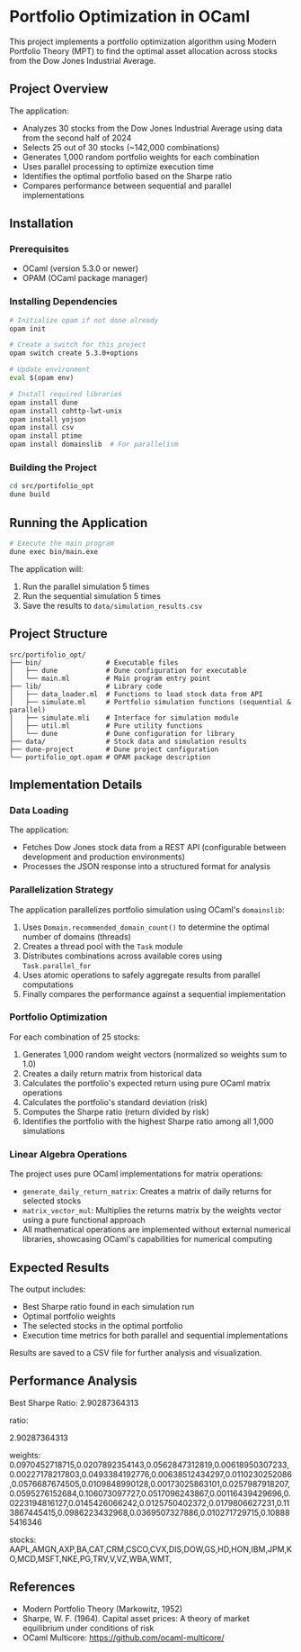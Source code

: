# Portfolio Optimization in OCaml

This project implements a portfolio optimization algorithm using Modern Portfolio Theory (MPT) to find the optimal asset allocation across stocks from the Dow Jones Industrial Average.

## Project Overview

The application:
- Analyzes 30 stocks from the Dow Jones Industrial Average using data from the second half of 2024
- Selects 25 out of 30 stocks (~142,000 combinations)
- Generates 1,000 random portfolio weights for each combination
- Uses parallel processing to optimize execution time
- Identifies the optimal portfolio based on the Sharpe ratio
- Compares performance between sequential and parallel implementations

## Installation

### Prerequisites

- OCaml (version 5.3.0 or newer)
- OPAM (OCaml package manager)

### Installing Dependencies

```bash
# Initialize opam if not done already
opam init

# Create a switch for this project
opam switch create 5.3.0+options

# Update environment
eval $(opam env)

# Install required libraries
opam install dune
opam install cohttp-lwt-unix
opam install yojson
opam install csv
opam install ptime
opam install domainslib  # For parallelism
```

### Building the Project

```bash
cd src/portifolio_opt
dune build
```

## Running the Application

```bash
# Execute the main program
dune exec bin/main.exe
```

The application will:
1. Run the parallel simulation 5 times
2. Run the sequential simulation 5 times
3. Save the results to `data/simulation_results.csv`

## Project Structure

```
src/portifolio_opt/
├── bin/                # Executable files
│   ├── dune            # Dune configuration for executable
│   └── main.ml         # Main program entry point
├── lib/                # Library code
│   ├── data_loader.ml  # Functions to load stock data from API
│   ├── simulate.ml     # Portfolio simulation functions (sequential & parallel)
│   ├── simulate.mli    # Interface for simulation module
│   ├── util.ml         # Pure utility functions
│   └── dune            # Dune configuration for library
├── data/               # Stock data and simulation results
├── dune-project        # Dune project configuration
└── portifolio_opt.opam # OPAM package description
```

## Implementation Details

### Data Loading

The application:
- Fetches Dow Jones stock data from a REST API (configurable between development and production environments)
- Processes the JSON response into a structured format for analysis

### Parallelization Strategy

The application parallelizes portfolio simulation using OCaml's `domainslib`:

1. Uses `Domain.recommended_domain_count()` to determine the optimal number of domains (threads)
2. Creates a thread pool with the `Task` module
3. Distributes combinations across available cores using `Task.parallel_for`
4. Uses atomic operations to safely aggregate results from parallel computations
5. Finally compares the performance against a sequential implementation

### Portfolio Optimization

For each combination of 25 stocks:
1. Generates 1,000 random weight vectors (normalized so weights sum to 1.0)
2. Creates a daily return matrix from historical data
3. Calculates the portfolio's expected return using pure OCaml matrix operations
4. Calculates the portfolio's standard deviation (risk)
5. Computes the Sharpe ratio (return divided by risk)
6. Identifies the portfolio with the highest Sharpe ratio among all 1,000 simulations

### Linear Algebra Operations

The project uses pure OCaml implementations for matrix operations:
- `generate_daily_return_matrix`: Creates a matrix of daily returns for selected stocks
- `matrix_vector_mul`: Multiplies the returns matrix by the weights vector using a pure functional approach
- All mathematical operations are implemented without external numerical libraries, showcasing OCaml's capabilities for numerical computing

## Expected Results

The output includes:
- Best Sharpe ratio found in each simulation run
- Optimal portfolio weights
- The selected stocks in the optimal portfolio
- Execution time metrics for both parallel and sequential implementations

Results are saved to a CSV file for further analysis and visualization.


## Performance Analysis

Best Sharpe Ratio: 2.90287364313

ratio:

2.90287364313

weights:
0.0970452718715,0.0207892354143,0.0562847312819,0.00618950307233,0.00227178217803,0.0493384192776,0.00638512434297,0.0110230252086,0.0576687674505,0.0109848990128,0.00173025863101,0.0257987918207,0.0595276152684,0.106073097727,0.0517096243867,0.00116439429696,0.0223194816127,0.0145426066242,0.0125750402372,0.0179806627231,0.113867445415,0.0986223432968,0.0369507327886,0.010271729715,0.108885416346


stocks:
AAPL,AMGN,AXP,BA,CAT,CRM,CSCO,CVX,DIS,DOW,GS,HD,HON,IBM,JPM,KO,MCD,MSFT,NKE,PG,TRV,V,VZ,WBA,WMT,








## References

- Modern Portfolio Theory (Markowitz, 1952)
- Sharpe, W. F. (1964). Capital asset prices: A theory of market equilibrium under conditions of risk
- OCaml Multicore: https://github.com/ocaml-multicore/